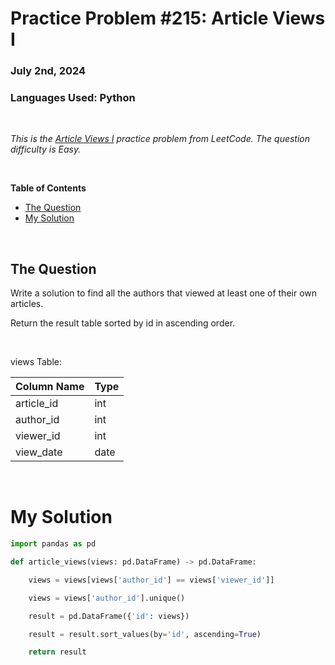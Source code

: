 # **Practice Problem #215: Article Views I**
### July 2nd, 2024
### Languages Used: Python

<br>

*This is the [Article Views I](https://leetcode.com/problems/article-views-i/description/?lang=pythondata) practice problem from LeetCode. The question difficulty is Easy.*

<br>

**Table of Contents**

-   [The Question](#the-question)
-   [My Solution](#my-solution)
  
<br>

## The Question

Write a solution to find all the authors that viewed at least one of their own articles.

Return the result table sorted by id in ascending order.

<br>

views Table:

| Column Name   | Type    |
|:--------------|:--------|
| article_id    | int     |
| author_id     | int     |
| viewer_id     | int     |
| view_date     | date    |

<br>

# My Solution

``` Python
import pandas as pd

def article_views(views: pd.DataFrame) -> pd.DataFrame:

    views = views[views['author_id'] == views['viewer_id']]

    views = views['author_id'].unique()

    result = pd.DataFrame({'id': views})

    result = result.sort_values(by='id', ascending=True)

    return result
```
